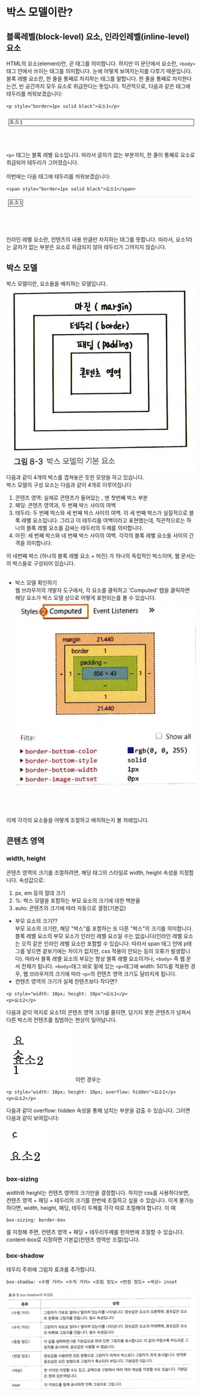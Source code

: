 # 박스 모델이란?
## 블록레벨(block-level) 요소, 인라인레벨(inline-level)요소
HTML의 요소(element)란, 곧 태그를 의미합니다. 하지만 이 문단에서 요소란, `<body>` 태그 안에서 쓰이는 태그를 의미합니다. 눈에 어떻게 보여지는지를 다루기 때문입니다.  
블록 레벨 요소란, 한 줄을 통째로 차지하는 태그를 말합니다. 한 줄을 통째로 차지한다는건, 빈 공간까지 모두 요소로 취급한다는 뜻입니다. 직관적으로, 다음과 같은 태그에 테두리를 씌워보겠습니다:
```
<p style="border=1px solid black">요소1</p>
```
![img39](./img/39.png)
`<p>` 태그는 블록 레벨 요소입니다. 따라서 글자가 없는 부분까지, 한 줄이 통째로 요소로 취급되어 테두리가 그어졌습니다. 
<br><br>
이번에는 다음 태그에 테두리를 씌워보겠습니다:
```
<span style="border=1px solid black">요소1</span>
```
![img40](./img/40.png)
인라인 레벨 요소란, 컨텐츠의 내용 만큼만 차지하는 태그를 뜻합니다. 따라서, 요소1라는 글자가 없는 부분은 요소로 취급되지 않아 테두리가 그어지지 않습니다.

## 박스 모델
박스 모델이란, 요소들을 배치하는 모델입니다.
![img41](./img/41.png)
다음과 같이 4개의 박스를 겹쳐놓은 듯한 모양을 하고 있습니다.  
박스 모델의 구성 요소는 다음과 같이 4개로 이루어집니다
1. 콘텐츠 영역: 실제로 콘텐츠가 들어있는 , 맨 첫번째 박스 부분
2. 패딩: 콘텐츠 영역과, 두 번째 박스 사이의 여백
3. 테두리: 두 번째 박스와 세 번째 박스 사이의 여백. 이 세 번째 박스가 실질적으로 블록 레벨 요소입니다. 그리고 이 테두리를 여백이라고 표현했는데, 직관적으로는 하나의 블록 레벨 요소를 감싸는 테두리의 두께를 의미합니다.
4. 마진: 세 번째 박스와 네 번째 박스 사이의 여백. 각각의 블록 레벨 요소들 사이의 간격을 의미합니다.  

이 네번째 박스 (하나의 블록 레벨 요소 + 마진) 가 하나의 독립적인 박스이며, 웹 문서는 이 박스들로 구성되어 있습니다.  
<br>

* 박스 모델 확인하기  
웹 브라우저의 개발자 도구에서, 각 요소를 클릭하고 'Computed' 탭을 클릭하면 해당 요소가 박스 모델 상으로 어떻게 표현되는를 볼 수 있습니다.
![img42](./img/42.png)

<br><br><br>

이제 각각의 요소들을 어떻게 조절하고 배치하는지 볼 차례입니다.
## 콘텐츠 영역
### width, height
콘텐츠 영역의 크기를 조절하려면, 해당 태그의 스타일로 width, height 속성을 지정합니다. 속성값으로:  
1. px, em 등의 절대 크기
2. %: 박스 모델을 포함하는 부모 요소의 크기에 대한 백분율
3. auto: 콘텐츠의 크기에 따라 자동으로 결정(기본값)
* 부모 요소의 크기??  
부모 요소의 크기란, 해당 "박스"를 포함하는 또 다른 "박스"의 크기를 의미합니다. 블록 레벨 요소의 부모 요소가 인라인 레벨 요소일 수는 없습니다(인라인 레벨 요소는 오직 같은 인라인 레벨 요소만 포함할 수 있습니다. 따라서 span 태그 안에 p태그를 넣으면 겉보기에는 차이가 없지만, css 적용이 안되는 등의 오류가 발생합니다). 따라서 블록 레벨 요소의 부모는 항상 블록 레벨 요소이거나, `<body>` 즉 웹 문서 전체가 됩니다. `<body>`태그 바로 밑에 있는 `<p>`태그에 width: 50%를 적용한 경우, 웹 브라우저의 크기에 따라 `<p>`의 컨텐츠 영역 크기도 달라지게 됩니다. 
* 컨텐츠 영역의 크기가 실제 컨텐츠보다 작다면?
```
<p style="width: 10px; height: 10px">요소1</p>
<p>요소2</p>
```
다음과 같이 억지로 요소1의 콘텐츠 영역 크기를 줄이면, 담기지 못한 콘텐츠가 넘쳐서 다른 박스의 컨텐츠를 침범하는 현상이 일어납니다.   
![img43](./img/43.png)
이런 경우는 
```
<p style="width: 10px; height: 10px; overflow: hidden">요소1</p>
<p>요소2</p>
```
다음과 같이 overflow: hidden 속성을 통해 넘치는 부분을 감출 수 있습니다. 그러면 다음과 같이 보여집니다:  
![img44](./img/44.png)

### box-sizing
width와 height는 컨텐츠 영역의 크기만을 결정합니다. 하지만 css를 사용하다보면, 컨텐츠 영역 + 패딩 + 테두리의 크기를 한번에 조절하고 싶을 수 있습니다. 이게 불가능하다면, width, height, 패딩, 테두리 두께를 각각 따로 조절해야 합니다. 이 때 
```
box-sizing: border-box
```
를 지정해 주면, 컨텐츠 영역 + 패딩 + 테두리두께를 한꺼번에 조절할 수 있습니다. content-box로 지정하면 기본값(컨텐츠 영역만 조절)입니다.

### box-shadow
테두리 주위에 그림자 효과를 추가합니다.
```
box-shadow: <수평 거리> <수직 거리> <흐림 정도> <번짐 정도> <색상> inset
```
![img45](./img/45.png)